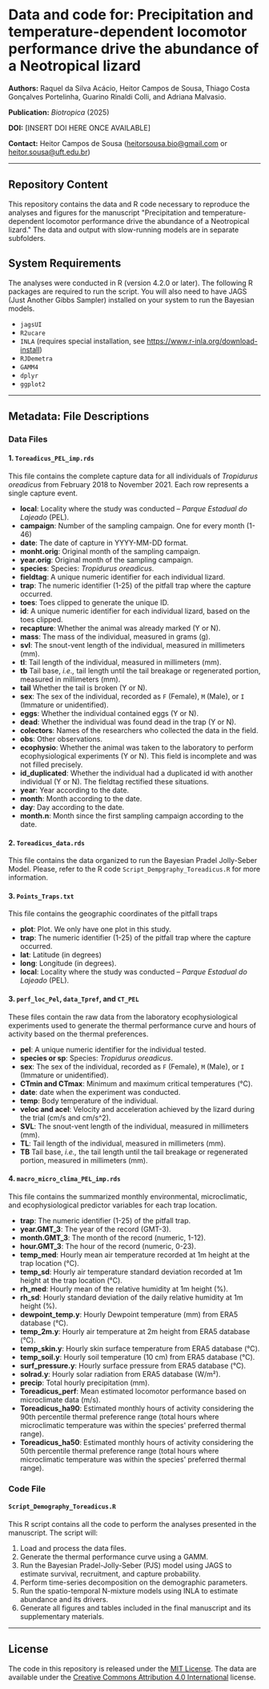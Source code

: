 # Data and code for: Precipitation and temperature-dependent locomotor performance drive the abundance of a Neotropical lizard

**Authors:** Raquel da Silva Acácio, Heitor Campos de Sousa, Thiago Costa Gonçalves Portelinha, Guarino Rinaldi Colli, and Adriana Malvasio.

**Publication:** *Biotropica* (2025)

**DOI:** [INSERT DOI HERE ONCE AVAILABLE]

**Contact:** Heitor Campos de Sousa (heitorsousa.bio@gmail.com or heitor.sousa@uft.edu.br)

---

## Repository Content

This repository contains the data and R code necessary to reproduce the analyses and figures for the manuscript "Precipitation and temperature-dependent locomotor performance drive the abundance of a Neotropical lizard." The data and output with slow-running models are in separate subfolders.

## System Requirements

The analyses were conducted in R (version 4.2.0 or later). The following R packages are required to run the script. You will also need to have JAGS (Just Another Gibbs Sampler) installed on your system to run the Bayesian models.

* `jagsUI`
* `R2ucare`
* `INLA` (requires special installation, see https://www.r-inla.org/download-install)
* `RJDemetra`
* `GAMM4`
* `dplyr`
* `ggplot2`

---

## Metadata: File Descriptions

### Data Files

#### 1. `Toreadicus_PEL_imp.rds`
This file contains the complete capture data for all individuals of *Tropidurus oreadicus* from February 2018 to November 2021. Each row represents a single capture event.

* **local**: Locality where the study was conducted – _Parque Estadual do Lajeado_ (PEL).
* **campaign**: Number of the sampling campaign. One for every month (1-46)
* **date**: The date of capture in YYYY-MM-DD format.
* **monht.orig**: Original month of the sampling campaign.
* **year.orig**: Original month of the sampling campaign.
* **species**: Species: _Tropidurus oreadicus_.
* **fieldtag**: A unique numeric identifier for each individual lizard.
* **trap**: The numeric identifier (1-25) of the pitfall trap where the capture occurred.
* **toes**: Toes clipped to generate the unique ID.
* **id**: A unique numeric identifier for each individual lizard, based on the toes clipped.
* **recapture**: Whether the animal was already marked (Y or N).
* **mass**: The mass of the individual, measured in grams (g).
* **svl**: The snout-vent length of the individual, measured in millimeters (mm).
* **tl**: Tail length of the individual, measured in millimeters (mm).
* **tb** Tail base, _i.e.,_ tail length until the tail breakage or regenerated portion, measured in millimeters (mm).
* **tail** Whether the tail is broken (Y or N).
* **sex**: The sex of the individual, recorded as `F` (Female), `M` (Male), or `I` (Immature or unidentified).
* **eggs**: Whether the individual contained eggs (Y or N).
* **dead**: Whether the individual was found dead in the trap (Y or N).
* **colectors**: Names of the researchers who collected the data in the field.
* **obs**: Other observations.
* **ecophysio**: Whether the animal was taken to the laboratory to perform ecophysiological experiments (Y or N). This field is incomplete and was not filled precisely.
* **id_duplicated**: Whether the individual had a duplicated id with another individual (Y or N). The fieldtag rectified these situations.
* **year**: Year according to the date.
* **month**: Month according to the date.
* **day**: Day according to the date.
* **month.n**: Month since the first sampling campaign according to the date.


#### 2. `Toreadicus_data.rds`
This file contains the data organized to run the Bayesian Pradel Jolly-Seber Model.
Please, refer to the R code `Script_Dempgraphy_Toreadicus.R` for more information.

#### 3. `Points_Traps.txt`
This file contains the geographic coordinates of the pitfall traps
* **plot**: Plot. We only have one plot in this study.
* **trap**: The numeric identifier (1-25) of the pitfall trap where the capture occurred.
* **lat**: Latitude (in degrees)
* **long**: Longitude (in degrees).
* **local**: Locality where the study was conducted – _Parque Estadual do Lajeado_ (PEL).

#### 3. `perf_loc_Pel`, `data_Tpref`, and `CT_PEL`
These files contain the raw data from the laboratory ecophysiological experiments used to generate the thermal performance curve and hours of activity based on the thermal preferences.

* **pel**: A unique numeric identifier for the individual tested.
* **species or sp**: Species: _Tropidurus oreadicus_.
* **sex**: The sex of the individual, recorded as `F` (Female), `M` (Male), or `I` (Immature or unidentified).
* **CTmin and CTmax**: Minimum and maximum critical temperatures (°C).
* **date**: date when the experiment was conducted.
* **temp**: Body temperature of the individual.
* **veloc and acel**: Velocity and acceleration achieved by the lizard during the trial (cm/s and cm/s^2).
* **SVL**: The snout-vent length of the individual, measured in millimeters (mm).
* **TL**: Tail length of the individual, measured in millimeters (mm).
* **TB** Tail base, _i.e.,_ the tail length until the tail breakage or regenerated portion, measured in millimeters (mm).

#### 4. `macro_micro_clima_PEL_imp.rds`
This file contains the summarized monthly environmental, microclimatic, and ecophysiological predictor variables for each trap location.

* **trap**: The numeric identifier (1-25) of the pitfall trap.
* **year.GMT_3**: The year of the record (GMT-3).
* **month.GMT_3**: The month of the record (numeric, 1-12).
* **hour.GMT_3**: The hour of the record (numeric, 0-23).
* **temp_med**: Hourly mean air temperature recorded at 1m height at the trap location (°C).
* **temp_sd**: Hourly air temperature standard deviation recorded at 1m height at the trap location (°C).
* **rh_med**: Hourly mean of the relative humidity at 1m height (%).
* **rh_sd**: Hourly standard deviation of the daily relative humidity at 1m height (%).
* **dewpoint_temp.y**: Hourly Dewpoint temperature (mm) from ERA5 database (°C).
* **temp_2m.y**: Hourly air temperature at 2m height from ERA5 database (°C).
* **temp_skin.y**: Hourly skin surface temperature from ERA5 database (°C).
* **temp_soil.y**: Hourly soil temperature (10 cm) from ERA5 database (°C).
* **surf_pressure.y**: Hourly surface pressure from ERA5 database (°C).
* **solrad.y**: Hourly solar radiation from ERA5 database (W/m²).
* **precip**: Total hourly precipitation (mm).
* **Toreadicus_perf**: Mean estimated locomotor performance based on microclimate data (m/s).
* **Toreadicus_ha90**: Estimated monthly hours of activity considering the 90th percentile thermal preference range (total hours where microclimatic temperature was within the species' preferred thermal range).
* **Toreadicus_ha50**: Estimated monthly hours of activity considering the 50th percentile thermal preference range (total hours where microclimatic temperature was within the species' preferred thermal range).

### Code File

#### `Script_Demography_Toreadicus.R`
This R script contains all the code to perform the analyses presented in the manuscript. The script will:
1.  Load and process the data files.
2.  Generate the thermal performance curve using a GAMM.
3.  Run the Bayesian Pradel-Jolly-Seber (PJS) model using JAGS to estimate survival, recruitment, and capture probability.
4.  Perform time-series decomposition on the demographic parameters.
5.  Run the spatio-temporal N-mixture models using INLA to estimate abundance and its drivers.
6.  Generate all figures and tables included in the final manuscript and its supplementary materials.

---

## License
The code in this repository is released under the [MIT License](https://opensource.org/licenses/MIT). The data are available under the [Creative Commons Attribution 4.0 International](https://creativecommons.org/licenses/by/4.0/) license.
